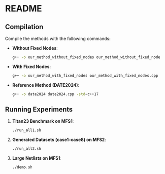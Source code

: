 # README

## Compilation

Compile the methods with the following commands:

- **Without Fixed Nodes**:  
  ```bash
  g++ -o our_method_without_fixed_nodes our_method_without_fixed_nodes.cpp -std=c++17
  ```

- **With Fixed Nodes**:  
  ```bash
  g++ -o our_method_with_fixed_nodes our_method_with_fixed_nodes.cpp -std=c++17
  ```

- **Reference Method (DATE2024)**:  
  ```bash
  g++ -o date2024 date2024.cpp -std=c++17
  ```

## Running Experiments

1. **Titan23 Benchmark on MFS1**:  
   ```bash
   ./run_all1.sh
   ```

2. **Generated Datasets (case1–case8) on MFS2**:  
   ```bash
   ./run_all2.sh
   ```

3. **Large Netlists on MFS1**:  
   ```bash
   ./demo.sh
   ``` 
